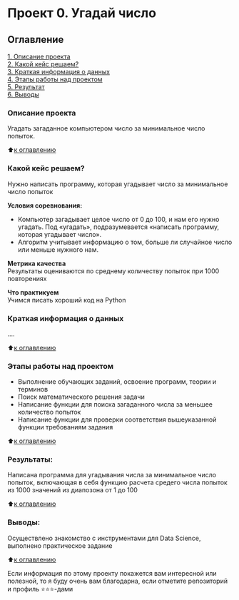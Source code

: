 # Проект 0. Угадай число

## Оглавление  
[1. Описание проекта](https://github.com/ValeriaKor/sf_data_science/tree/main/project_0/README.md#Описание-проекта)  
[2. Какой кейс решаем?](https://github.com/ValeriaKor/sf_data_science/tree/main/project_0/README.md#Какой-кейс-решаем)  
[3. Краткая информация о данных](https://github.com/ValeriaKor/sf_data_science/tree/main/project_0/README.md#Краткая-информация-о-данных)  
[4. Этапы работы над проектом](https://github.com/ValeriaKor/sf_data_science/tree/main/project_0/README.md#Этапы-работы-над-проектом)  
[5. Результат](https://github.com/ValeriaKor/sf_data_science/tree/main/project_0/README.md#Результат)    
[6. Выводы](https://github.com/ValeriaKor/sf_data_science/tree/main/project_0/README.md#Выводы) 

### Описание проекта    
Угадать загаданное компьютером число за минимальное число попыток.

:arrow_up:[к оглавлению](https://github.com/ValeriaKor/sf_data_science/tree/main/project_0/README.md#Оглавление)


### Какой кейс решаем?    
Нужно написать программу, которая угадывает число за минимальное число попыток

**Условия соревнования:**  
- Компьютер загадывает целое число от 0 до 100, и нам его нужно угадать. Под «угадать», подразумевается «написать программу, которая угадывает число».
- Алгоритм учитывает информацию о том, больше ли случайное число или меньше нужного нам.

**Метрика качества**     
Результаты оцениваются по среднему количеству попыток при 1000 повторениях

**Что практикуем**     
Учимся писать хороший код на Python


### Краткая информация о данных
....
  
:arrow_up:[к оглавлению](https://github.com/ValeriaKor/sf_data_science/tree/main/project_0/README.md#Оглавление)


### Этапы работы над проектом
- Выполнение обучающих заданий, освоение программ, теории и терминов  
- Поиск математического решения задачи
- Написание функции для поиска загаданного числа за меньшее количество попыток
- Написание функции для проверки соответствия вышеуказанной функции требованиям задания

:arrow_up:[к оглавлению](https://github.com/ValeriaKor/sf_data_science/tree/main/project_0/README.md#Оглавление)


### Результаты:  
Написана программа для угадывания числа за минимальное число попыток, включающая в себя функцию расчета средего числа попыток из 1000 значений из диапозона от 1 до 100

:arrow_up:[к оглавлению](https://github.com/ValeriaKor/sf_data_science/tree/main/project_0/README.md#Оглавление)


### Выводы:  
Осуществлено знакомство с инструментами для Data Science, выполнено практическое задание 

:arrow_up:[к оглавлению](https://github.com/ValeriaKor/sf_data_science/tree/main/project_0/README.md#Оглавление)


Если информация по этому проекту покажется вам интересной или полезной, то я буду очень вам благодарна, если отметите репозиторий и профиль ⭐️⭐️⭐️-дами
